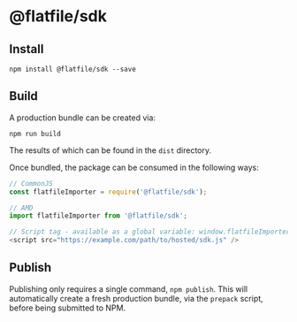 # @flatfile/sdk

## Install
```
npm install @flatfile/sdk --save
```

## Build
A production bundle can be created via:
```
npm run build
```
The results of which can be found in the `dist` directory.

Once bundled, the package can be consumed in the following ways:
```js
// CommonJS
const flatfileImporter = require('@flatfile/sdk');

// AMD
import flatfileImporter from '@flatfile/sdk';

// Script tag - available as a global variable: window.flatfileImporter 
<script src="https://example.com/path/to/hosted/sdk.js" />
```

## Publish
Publishing only requires a single command, `npm publish`. This will automatically create a fresh production bundle, via 
the `prepack` script, before being submitted to NPM.
